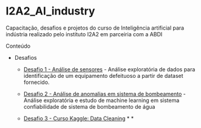 # I2A2_AI_industry

Capacitação, desafios e projetos do curso de Inteligência artificial para indústria realizado pelo instituto I2A2 em parceiria com a ABDI

Conteúdo

* Desafios

  * <a href="https://github.com/cycerow/I2A2_AI_industry/blob/main/Desafio_1_An%C3%A1lise%20de%20Sensores.ipynb">Desafio 1 - Análise de sensores</a> - Análise exploratória de dados para identificação de um equipamento defeituoso a partir de dataset fornecido.
  
  * <a href="https://github.com/cycerow/I2A2_AI_industry/blob/main/Desafio_2_IAn%C3%A1lise_de_anomalias_em_sistema_de_bombeamento.ipynb">Desafio 2 - Análise de anomalias em sistema de bombeamento</a> - Análise exploratória e estudo de machine learning em sistema confiabilidade de sistema de bombeamento de água
  
  * <a href="https://github.com/cycerow/I2A2_AI_industry/blob/main/Desafio_3_Curso_Data_Cleaning.ipynb">Desafio 3 - Curso Kaggle: Data Cleaning</a>
      * 
      *

